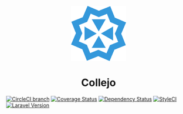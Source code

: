 <p align="center">
    <img src="https://raw.githubusercontent.com/astroanu/collejo-workbench/L55/graphics/collejo_mid.png?raw=true" alt="Collejo"/>
    <h1 align="center">Collejo</h1>
</p>

[![CircleCI branch](https://img.shields.io/circleci/project/github/astroanu/collejo-workbench/L55.svg)]()
[![Coverage Status](https://coveralls.io/repos/github/astroanu/collejo-workbench/badge.svg?branch=L55)](https://coveralls.io/github/astroanu/collejo-workbench?branch=L55)
[![Dependency Status](https://dependencyci.com/github/astroanu/collejo-workbench/badge)](https://dependencyci.com/github/astroanu/collejo-workbench)
[![StyleCI](https://styleci.io/repos/62229679/shield?branch=L55)](https://styleci.io/repos/62229679)
[![Laravel Version](https://img.shields.io/badge/Laravel-5.6.*-brightgreen.svg?maxAge=600)]()
